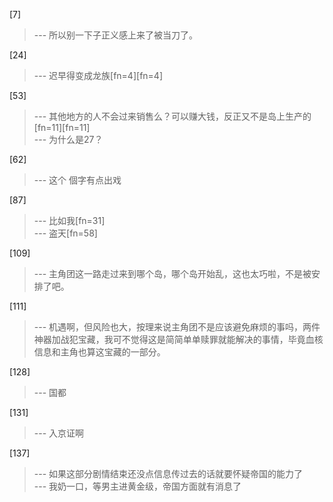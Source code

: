 
[7] 
>--- 所以别一下子正义感上来了被当刀了。<br>

[24] 
>--- 迟早得变成龙族[fn=4][fn=4]<br>

[53] 
>--- 其他地方的人不会过来销售么？可以赚大钱，反正又不是岛上生产的[fn=11][fn=11]<br>
>--- 为什么是27？<br>

[62] 
>--- 这个
個字有点出戏<br>

[87] 
>--- 比如我[fn=31]<br>
>--- 盗天[fn=58]<br>

[109] 
>--- 主角团这一路走过来到哪个岛，哪个岛开始乱，这也太巧啦，不是被安排了吧。<br>

[111] 
>--- 机遇啊，但风险也大，按理来说主角团不是应该避免麻烦的事吗，两件神器加战犯宝藏，我可不觉得这是简简单单赎罪就能解决的事情，毕竟血核信息和主角也算这宝藏的一部分。<br>

[128] 
>--- 国都<br>

[131] 
>--- 入京证啊<br>

[137] 
>--- 如果这部分剧情结束还没点信息传过去的话就要怀疑帝国的能力了<br>
>--- 我奶一口，等男主进黄金级，帝国方面就有消息了<br>
